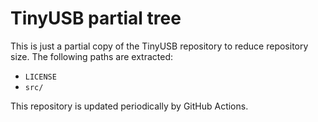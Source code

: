# TinyUSB partial tree

This is just a partial copy of the TinyUSB repository to reduce repository size.
The following paths are extracted:

- `LICENSE`
- `src/`

This repository is updated periodically by GitHub Actions.
